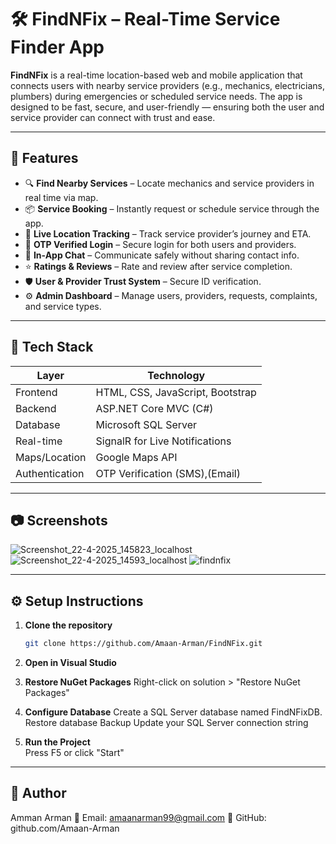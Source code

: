 # 🛠️ FindNFix – Real-Time Service Finder App

**FindNFix** is a real-time location-based web and mobile application that connects users with nearby service providers (e.g., mechanics, electricians, plumbers) during emergencies or scheduled service needs. The app is designed to be fast, secure, and user-friendly — ensuring both the user and service provider can connect with trust and ease.

---

## 📱 Features

- 🔍 **Find Nearby Services** – Locate mechanics and service providers in real time via map.
- 📦 **Service Booking** – Instantly request or schedule service through the app.
- 📍 **Live Location Tracking** – Track service provider’s journey and ETA.
- 🔐 **OTP Verified Login** – Secure login for both users and providers.
- 💬 **In-App Chat** – Communicate safely without sharing contact info.
- ⭐ **Ratings & Reviews** – Rate and review after service completion.
- 🛡️ **User & Provider Trust System** – Secure ID verification.
- ⚙️ **Admin Dashboard** – Manage users, providers, requests, complaints, and service types.

---

## 🔧 Tech Stack

| Layer         | Technology                     |
|---------------|--------------------------------|
| Frontend      | HTML, CSS, JavaScript, Bootstrap |
| Backend       | ASP.NET Core MVC (C#)               |
| Database      | Microsoft SQL Server           |
| Real-time     | SignalR for Live Notifications |
| Maps/Location | Google Maps API                |
| Authentication| OTP Verification (SMS),(Email) |

---

## 📷 Screenshots

![Screenshot_22-4-2025_145823_localhost](https://github.com/user-attachments/assets/79d273c4-8adf-4bf3-9f47-1ec56d2c3172)
![Screenshot_22-4-2025_14593_localhost](https://github.com/user-attachments/assets/f8c0866b-355a-4564-895a-cf21bbfef13d)
![findnfix](https://github.com/user-attachments/assets/1f846b60-7e01-4272-bc6c-b22a5d7160a6)


---

## ⚙️ Setup Instructions

1. **Clone the repository**
   ```bash
   git clone https://github.com/Amaan-Arman/FindNFix.git
   
 2. **Open in Visual Studio**
    
 3. **Restore NuGet Packages**
   Right-click on solution > "Restore NuGet Packages"
 
 4. **Configure Database**
    Create a SQL Server database named FindNFixDB.
    Restore database Backup
    Update your SQL Server connection string 

 6. **Run the Project**  
   Press F5 or click "Start"

---

## 👤 Author
Amman Arman
📧 Email: amaanarman99@gmail.com
🔗 GitHub: github.com/Amaan-Arman


